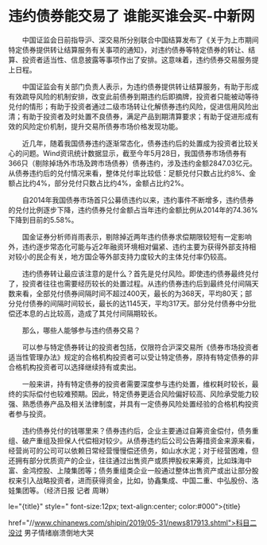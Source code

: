 # 违约债券能交易了 谁能买谁会买-中新网

　　中国证监会日前指导沪、深交易所分别联合中国结算发布了《关于为上市期间特定债券提供转让结算服务有关事项的通知》，对违约债券等特定债券的转让、结算、投资者适当性、信息披露等事项作出了安排。这意味着，违约债券交易服务提上日程。

　　中国证监会有关部门负责人表示，为违约债券提供转让结算服务，有助于形成有效疏导风险的机制安排，改变此前债券到期违约后即摘牌，投资者只能被动等待兑付的情形；有助于投资者通过二级市场转让化解债券违约风险，促进信用风险出清；有助于投资者及时处置不良债券，满足产品到期清算要求；有助于促进形成有效的风险定价机制，提升交易所债券市场价格发现功能。

　　近几年，随着我国债券违约逐渐常态化，债券违约后的处置成为投资者比较关心的问题。Wind资讯统计数据显示，截至今年5月28日，我国债券市场债券有366只（剔除掉场外市场及跨市场债券）债券违约，涉及违约金额2847.03亿元。从债券违约后的兑付情况来看，整体兑付率比较低：足额兑付只数占比约8%、金额占比约4%，部分兑付只数占比约4%，金额占比约2%。

　　自2014年我国债券市场首只公募债违约以来，违约事件不断增多，违约债券的兑付比例逐步下降，违约债券兑付金额占当年违约金额比例从2014年的74.36%下降到目前的5.58%。

　　国金证券分析师肖雨表示，剔除掉近两年违约债券求偿期限较短有一定影响外，违约逐步常态化可能与近2年融资环境相对偏紧、违约主要为获得外部支持相对较小的民企有关，地方国企等外部支持力度较大的主体兑付率仍较高。

　　违约债券转让最应该注意的是什么？首先是兑付风险。即使违约债券最终兑付了，投资者往往也需要经历较长的处置过程。从违约债券违约后到最终兑付间隔天数来看，全部兑付债券间隔时间不超过400天，最长的为368天，平均80天；部分兑付债券的间隔时间较长，最长的达1145天，平均317天。部分兑付债券中分批偿还本息的占比较高，造成了其兑付间隔期较长。

　　那么，哪些人能够参与违约债券交易？

　　可以参与特定债券转让的投资者包括，仅限符合沪深交易所《债券市场投资者适当性管理办法》规定的合格机构投资者可以受让特定债券，原持有特定债券的非合格机构投资者可以选择继续持有或卖出。

　　一般来讲，持有特定债券的投资者需要深度参与违约处置，维权耗时较长，最终的实际偿付也较难预期。因此，特定债券更适合风险偏好较高、风险承受能力较强、熟悉债券产品及相关法律制度，并具有一定债券风险处置经验的合格机构投资者参与投资。

　　违约债券兑付的钱哪里来？债券违约后，企业主要通过自筹资金偿付，债务重组、破产重组及担保人代偿相对较少。从债券违约后公司公告筹措资金来源来看，经营尚可的公司可以依赖日常经营慢慢偿还债务，如山水水泥；对于经营困难，但还拥有部分优质资产的企业，往往通过出售资产或质押股权来筹资，比如珠海中富、金鸿控股、上陵集团等；债务重组类企业一般通过整体出售资产或出让部分股权来引入战略投资者，进而获得资金，比如，协鑫集成、中国二重、中弘股份、洛娃集团等。（经济日报 记者 周琳）

le="{title}" style=" font-size:12px; text-align:center; color:#000">{title}

href="//www.chinanews.com/shipin/2019/05-31/news817913.shtml">科目二没过 男子情绪崩溃倒地大哭
